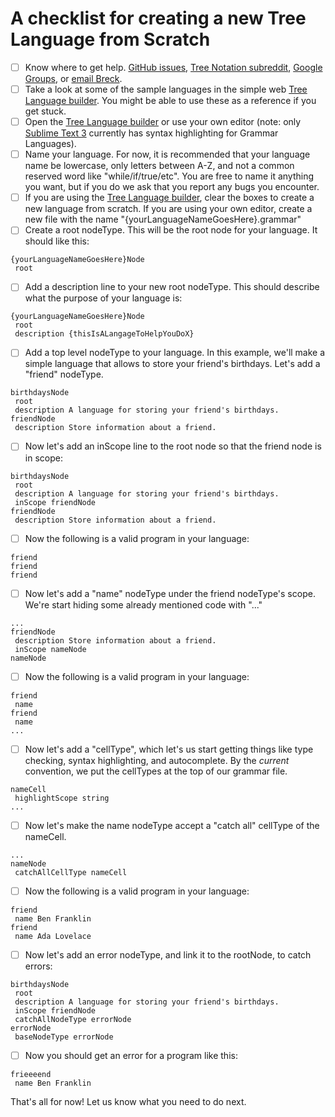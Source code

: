 A checklist for creating a new Tree Language from Scratch
=========================================================

- [ ] Know where to get help. [GitHub issues](https://github.com/treenotation/jtree/issues), [Tree Notation subreddit](https://reddit.com/r/treenotation), [Google Groups](mailto:treenotation@googlegroups.com), or [email Breck](mailto:breck7@gmail.com).
- [ ] Take a look at some of the sample languages in the simple web [Tree Language builder](https://treenotation.org/designer/). You might be able to use these as a reference if you get stuck.
- [ ] Open the [Tree Language builder](https://treenotation.org/designer/) or use your own editor (note: only [Sublime Text 3](https://www.sublimetext.com/) currently has syntax highlighting for Grammar Languages).
- [ ] Name your language. For now, it is recommended that your language name be lowercase, only letters between A-Z, and not a common reserved word like "while/if/true/etc". You are free to name it anything you want, but if you do we ask that you report any bugs you encounter.
- [ ] If you are using the [Tree Language builder](https://treenotation.org/designer/), clear the boxes to create a new language from scratch.
If you are using your own editor, create a new file with the name "{yourLanguageNameGoesHere}.grammar"
- [ ] Create a root nodeType. This will be the root node for your language. It should like this:

```
{yourLanguageNameGoesHere}Node
 root
```

- [ ] Add a description line to your new root nodeType. This should describe what the purpose of your language is:

```
{yourLanguageNameGoesHere}Node
 root
 description {thisIsALangageToHelpYouDoX}
```

- [ ] Add a top level nodeType to your language. In this example, we'll make a simple language that allows to store your friend's birthdays. Let's add a "friend" nodeType.

```
birthdaysNode
 root
 description A language for storing your friend's birthdays.
friendNode
 description Store information about a friend.
```

- [ ] Now let's add an inScope line to the root node so that the friend node is in scope:

```
birthdaysNode
 root
 description A language for storing your friend's birthdays.
 inScope friendNode
friendNode
 description Store information about a friend.
```

- [ ] Now the following is a valid program in your language:

```
friend
friend
friend
```

- [ ] Now let's add a "name" nodeType under the friend nodeType's scope. We're start hiding some already mentioned code with "..." 

```
...
friendNode
 description Store information about a friend.
 inScope nameNode
nameNode
```

- [ ] Now the following is a valid program in your language:

```
friend
 name
friend
 name
...
```

- [ ] Now let's add a "cellType", which let's us start getting things like type checking, syntax highlighting, and autocomplete. By the *current* convention, we put the cellTypes at the top of our grammar file.

```
nameCell
 highlightScope string
...
```

- [ ] Now let's make the name nodeType accept a "catch all" cellType of the nameCell.

```
...
nameNode
 catchAllCellType nameCell
```

- [ ] Now the following is a valid program in your language:

```
friend
 name Ben Franklin
friend
 name Ada Lovelace
```

- [ ] Now let's add an error nodeType, and link it to the rootNode, to catch errors:

```
birthdaysNode
 root
 description A language for storing your friend's birthdays.
 inScope friendNode
 catchAllNodeType errorNode
errorNode
 baseNodeType errorNode
```

- [ ] Now you should get an error for a program like this:

```
frieeeend
 name Ben Franklin
```

That's all for now! Let us know what you need to do next.
